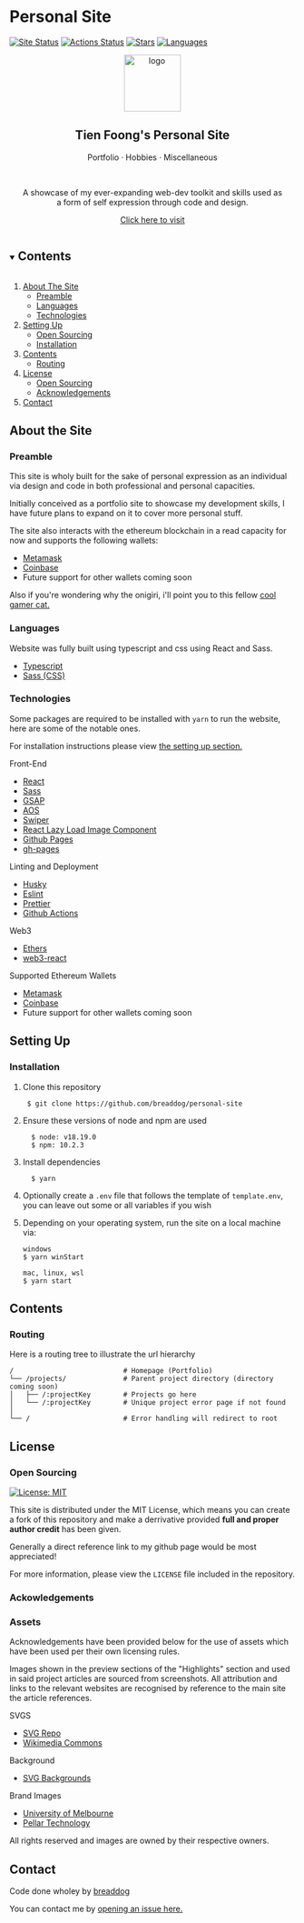 # Personal Site

[![Site Status][site-status-shield]][site-url]
[![Actions Status][site-build-shield]][site-build-url]
[![Stars][stars-shield]][stars-url]
[![Languages][languages-shield]][repo-url]

<p align="center">
  <a href="https://tienfoong.com">
    <img src="https://tienfoong.com/icons/onigiri.svg" alt="logo" height="100" />
    </a>
  </p>
  <h2 align="center">
  Tien Foong's Personal Site
  </h2>
  <p align="center">
    Portfolio &middot; Hobbies &middot; Miscellaneous
  </p>
  <br />
  <p align="center">
    A showcase of my ever-expanding web-dev toolkit and skills used as
    <br />
    a form of self expression through code and design.
  </p>
  <p align="center">  
    <a href="https://tienfoong.com">Click here to visit</a>
  </p>

<details open="open">
  <summary><h2 style="display: inline-block">Contents</h2></summary>
  <ol>
    <li>
      <a href="#about-the-site">About The Site</a>
      <ul>
        <li>
          <a href="#preamble">Preamble</a>
        </li>
        <li>
          <a href="#languages">Languages</a>
        </li>
        <li>
          <a href="#technologies">Technologies</a>
        </li>
      </ul>
    </li>
    <li>
      <a href="#setting-up">Setting Up</a>
      <ul>
        <li><a href="#open-sourcing">Open Sourcing</a></li>
        <li><a href="#installation">Installation</a></li>
      </ul>
    </li>
    <li>
      <a href="#contents">Contents</a>
      <ul>
        <li><a href="#routing">Routing</a></li>
      </ul>
    </li>
    <li>
      <a href="#license">License</a>
      <ul>
        <li>
          <a href="#open-sourcing">Open Sourcing</a></li>
        <li>
          <a href="#ackowledgements">Acknowledgements</a>
        </li>
      </ul>
    </li>
    <li>
      <a href="#contact">Contact</a>
    </li>

  </ol>
</details>

## About the Site

### Preamble

This site is wholy built for the sake of personal expression as an individual via design and code in both professional and personal capacities.

Initially conceived as a portfolio site to showcase my development skills, I have future plans to expand on it to cover more personal stuff.

The site also interacts with the ethereum blockchain in a read capacity for now and supports the following wallets:

- [Metamask](https://metamask.io/)
- [Coinbase](https://www.coinbase.com)
- Future support for other wallets coming soon

Also if you're wondering why the onigiri, i'll point you to this fellow [cool gamer cat.](https://hololive.hololivepro.com/en/talents/nekomata-okayu/)

### Languages

Website was fully built using typescript and css using React and Sass.

<ul>
  <li>
    <a href="https://typescript.org">Typescript</a>
  </li>
  <li>
    <a href="https://sass-lang">Sass (CSS)</a>

  </li>
</ul>

### Technologies

Some packages are required to be installed with `yarn` to run the website, here are some of the notable ones.

For installation instructions please view [the setting up section.](#setting-up)

Front-End

<ul>
  <li><a href="https://react.org">React</a></li>
  <li><a href="https://sass-lang">Sass</a></li>
  <li><a href="https://greensock.com/gsap/">GSAP</a></li>
  <li><a href="https://michalsnik.github.io/aos/">AOS</a></li>
    <li><a href="https://swiperjs.com">Swiper</a>
  <li><a href="https://github.com/Aljullu/react-lazy-load-image-component#readme">React Lazy Load Image Component</a></li>
  <li><a href="https://pages.github.org">Github Pages</a></li>
  <li><a href="https://github.com/tschaub/gh-pages">gh-pages</a></li>

</ul>

Linting and Deployment

<ul>
  <li><a href="https://typicode.github.io/husky/">Husky</a></li>
  <li><a href="https://eslint.org">Eslint</a></li>
  <li><a href="https://prettier.io/">Prettier</a></li>
  <li><a href="https://github.com/features/actions">Github Actions</a></li>
</ul>

Web3

<ul>
  <li><a href="https://ethers.org">Ethers</a></li>
  <li><a href="https://github.com/Uniswap/web3-react#readme">web3-react</a></li>
</ul>

Supported Ethereum Wallets

<ul>
  <li><a href="https://metamask.io/">Metamask</a></li>
  <li><a href="https://www.coinbase.com">Coinbase</a></li>
  <li>Future support for other wallets coming soon</li>
</ul>

## Setting Up

### Installation

1. Clone this repository
   ```
    $ git clone https://github.com/breaddog/personal-site
   ```
2. Ensure these versions of node and npm are used
   ```
     $ node: v18.19.0
     $ npm: 10.2.3
   ```
3. Install dependencies

   ```
     $ yarn
   ```

4. Optionally create a `.env` file that follows the template of `template.env`, you can leave out some or all variables if you wish
5. Depending on your operating system, run the site on a local machine via:

   ```
   windows
   $ yarn winStart

   mac, linux, wsl
   $ yarn start
   ```

## Contents

### Routing

Here is a routing tree to illustrate the url hierarchy

```
/                           # Homepage (Portfolio)
└── /projects/              # Parent project directory (directory coming soon)
│   ├── /:projectKey        # Projects go here
│   └── /:projectKey        # Unique project error page if not found
│
└── /                       # Error handling will redirect to root
```

## License

### Open Sourcing

[![License: MIT][mit-license-shield]][mit-license-shield]

This site is distributed under the MIT License, which means you can create a fork of this repository and make a derrivative provided **full and proper author credit** has been given.

Generally a direct reference link to my github page would be most appreciated!

For more information, please view the `LICENSE` file included in the repository.

### Ackowledgements

### Assets

Acknowledgements have been provided below for the use of assets which have been used per their own licensing rules.

Images shown in the preview sections of the "Highlights" section and used in said project articles are sourced from screenshots. All attribution and links to the relevant websites are recognised by reference to the main site the article references.

SVGS

- [SVG Repo](https://svgrepo.com)
- [Wikimedia Commons](https://https://commons.wikimedia.org/wiki/Main_Page)

Background

- [SVG Backgrounds](https://www.svgbackgrounds.com/)

Brand Images

- [University of Melbourne](https://unimelb.edu.au)
- [Pellar Technology](https://pellar.io)

All rights reserved and images are owned by their respective owners.

## Contact

Code done wholey by [breaddog](https://github.com/breaddog)

You can contact me by [opening an issue here.](https://github.com/breaddog/personal-site/issues)

<!-- sheilds -->

[mit-license-shield]: https://img.shields.io/badge/License-MIT-blue.svg?style=for-the-badge
[site-status-shield]: https://img.shields.io/website?down_color=red&down_message=offline&up_color=brightgreen&up_message=online&url=https%3A%2F%2Ftienfoong.com&style=for-the-badge
[site-build-shield]: https://img.shields.io/github/actions/workflow/status/breaddog/personal-site/.github/workflows/main.yml?style=for-the-badge
[stars-shield]: https://img.shields.io/github/stars/breaddog/personal-site?style=for-the-badge
[languages-shield]: https://img.shields.io/github/languages/count/breaddog/personal-site?style=for-the-badge

<!-- urls -->

[site-url]: https://tienfoong.com
[site-build-url]: https://github.com/breaddog/personal-site/actions
[mit-license-url]: https://opensource.org/licenses/MIT
[stars-url]: https://github.com/breaddog/personal-site/stargazers
[repo-url]: https://github.com/breaddog/personal-site

